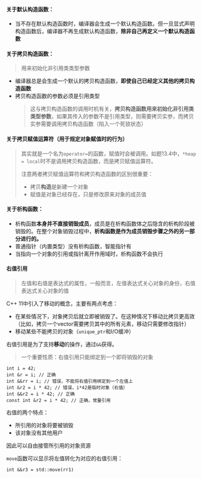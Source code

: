 #### 关于默认构造函数：
- 当不存在默认构造函数时，编译器会生成一个默认构造函数。但一旦显式声明构造函数后，编译器不再生成默认构造函数，**除非自己再定义一个默认构造函数**


#### 关于拷贝构造函数：
> 用来初始化非引用类类型参数

- 编译器总是会生成一个默认的拷贝构造函数，**即使自己已经定义其他的拷贝构造函数**
- 拷贝构造函数的参数必须是引用类型
  > 这与拷贝构造函数的调用时机有关，**拷贝构造函数用来初始化非引用类类型参数**，如果其传入的参数不是引用类型，则需要拷贝实参，而拷贝实参需要调用拷贝构造函数（陷入一个死锁状态）

#### 关于拷贝赋值运算符（用于规定对象赋值时的行为）
> 其实就是一个名为`operator=`的函数，赋值时会被调用。如题13.4中，`*heap = local`时不是调用拷贝构造函数，而是拷贝赋值运算符。
> 
> 注意两者拷贝赋值运算符和拷贝构造函数的区别很重要：
> - 拷贝**构造**是新建一个对象
> - 赋值是对象已经存在，只是修改原来对象的成员值


#### 关于析构函数：

- 析构函数**本身并不直接销毁成员**，成员是在析构函数体之后隐含的析构阶段被销毁的。在整个对象销毁过程中，**析构函数是作为成员销毁步骤之外的另一部分进行的。**
- 普通指针（内置类型）没有析构函数，智能指针有
- 当指向一个对象的引用或指针离开作用域时，析构函数不会执行

#### 右值引用

> 左值和右值是表达式的属性，一般而言，左值表达式关心对象的身份，右值表达式关心对象的值

C++ 11中引入了移动的概念，主要有两点考虑：
- 在某些情况下，对象拷贝后就立即被销毁了。在这种情况下移动比拷贝更高效（比如，拷贝一个vector需要拷贝其中的所有元素，移动只需要修改指针）
- 移动某些不能拷贝的对象（`unique_ptr`和I/O缓冲）


右值引用是为了支持**移动**的操作，通过`&&`获得。
> 一个重要性质：右值引用只能绑定到一个即将销毁的对象

```
int i = 42;
int &r = i; // 正确
int &&rr = i; // 错误，不能将右值引用绑定到一个左值上
int &r2 = i * 42; // 错误，i*42是临时对象（右值）
int &&r2 = i * 42; // 正确
const int &r2 = i * 42; // 正确，常量引用
```

右值的两个特点：
- 所引用的对象将要被销毁
- 该对象没有其他用户

因此可以自由接管所引用的对象资源

`move`函数可以显示将左值转化为对应的右值引用：

`int &&r3 = std::move(rr1)`

